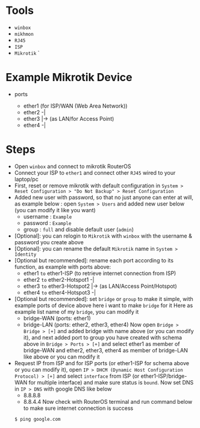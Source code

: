 # Tools
- `winbox`
- `mikhmon`
- `RJ45`
- `ISP`
- `Mikrotik` `

# Example Mikrotik Device
- ports
    
    - ether1 (for ISP/WAN (Web Area Network))
    - ether2 -|
    - ether3  |-> (as LAN/for Access Point) 
    - ether4 -|

# Steps
- Open `winbox` and connect to mikrotik RouterOS 
    <!-- TODO: add image/video here -->
- Connect your ISP to `ether1` and connect other `RJ45` wired to your laptop/pc
- First, reset or remove mikrotik with default configuration in `System > Reset Configuration > "Do Not Backup" > Reset Configuration ` 
- Added new user with password, so that no just anyone can enter at will, as example below :
    open `System > Users` and added new user below (you can modify it like you want) 
    - username : `Example`
    - password : `Example`
    - group    : `full`
    and disable default user (`admin`)
- [Optional]: you can relogin to `Mikrotik` with `winbox` with the username & password you create above
- [Optional]: you can rename the default `Mikrotik` name in `System > Identity`
- [Optional but recommended]: rename each port according to its function, as example with ports above:
    - ether1 `to` ether1-ISP (to retrieve internet connection from ISP)
    - ether2 `to` ether2-Hotspot1 -|
    - ether3 `to` ether3-Hotspot2  |-> (as LAN/Access Point/Hotspot)
    - ether4 `to` ether4-Hotspot3 -|
- [Optional but recommended]: set `bridge` or `group` to make it simple, with example ports of device above here i want to make `bridge` for it
    Here as example list name of my `bridge`, you can modify it
    - bridge-WAN (ports: ether1)
    - bridge-LAN (ports: ether2, ether3, ether4)
    Now open `Bridge > Bridge > [+]` and added bridge with name above (or you can modify it), and next added port to group you have created with schema above in `Bridge > Ports > [+]` and select ether1 as member of bridge-WAN and ether2, ether3, ether4 as member of bridge-LAN like above or you can modify it 
- Request IP from ISP and for ISP ports (or ether1-ISP for schema above or you can modify it), open `IP > DHCM (Dynamic Host Configuration Protocol) > [+]` and select `interface` from ISP (or ether1-ISP/bridge-WAN for multiple interface) and make sure status is `bound`. Now set DNS in `IP > DNS` with google DNS like below
    - 8.8.8.8
    - 8.8.4.4
    Now check with RouterOS terminal and run command below to make sure internet connection is success
    ```bash
    $ ping google.com
    ```

